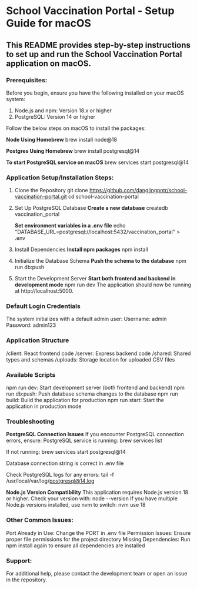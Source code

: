 # School Vaccination Portal - Setup Guide for macOS
## This README provides step-by-step instructions to set up and run the School Vaccination Portal application on macOS.

### Prerequisites:
Before you begin, ensure you have the following installed on your macOS system:
1. Node.js and npm: Version 18.x or higher
2. PostgreSQL: Version 14 or higher

Follow the below steps on macOS to install the packages:

**Node Using Homebrew**
brew install node@18

**Postgres Using Homebrew**
brew install postgresql@14

**To start PostgreSQL service on macOS**
brew services start postgresql@14

### Application Setup/Installation Steps:

1. Clone the Repository
    git clone https://github.com/danglingpntr/school-vaccination-portal.git
    cd school-vaccination-portal

2. Set Up PostgreSQL Database
    **Create a new database**
    createdb vaccination_portal

    **Set environment variables in a .env file**
    echo "DATABASE_URL=postgresql://localhost:5432/vaccination_portal" > .env

3. Install Dependencies
    **Install npm packages**
    npm install

4. Initialize the Database Schema
    **Push the schema to the database**
    npm run db:push

5. Start the Development Server
    **Start both frontend and backend in development mode**
    npm run dev
    The application should now be running at http://localhost:5000.

### Default Login Credentials

The system initializes with a default admin user:
Username: admin
Password: admin123

### Application Structure

/client: React frontend code
/server: Express backend code
/shared: Shared types and schemas
/uploads: Storage location for uploaded CSV files

### Available Scripts
npm run dev: Start development server (both frontend and backend)
npm run db:push: Push database schema changes to the database
npm run build: Build the application for production
npm run start: Start the application in production mode

### Troubleshooting

**PostgreSQL Connection Issues**
If you encounter PostgreSQL connection errors, ensure:
PostgreSQL service is running:
brew services list

If not running:
brew services start postgresql@14

Database connection string is correct in .env file

Check PostgreSQL logs for any errors:
tail -f /usr/local/var/log/postgresql@14.log

**Node.js Version Compatibility**
This application requires Node.js version 18 or higher. Check your version with:
node --version
If you have multiple Node.js versions installed, use nvm to switch:
nvm use 18

### Other Common Issues:
Port Already in Use: Change the PORT in .env file
Permission Issues: Ensure proper file permissions for the project directory
Missing Dependencies: Run npm install again to ensure all dependencies are installed

### Support:
For additional help, please contact the development team or open an issue in the repository.